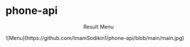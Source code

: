 # phone-api

<p align="center">Result Menu</p>
![Menu](https://github.com/ImamSodikin1/phone-api/blob/main/main.jpg)
